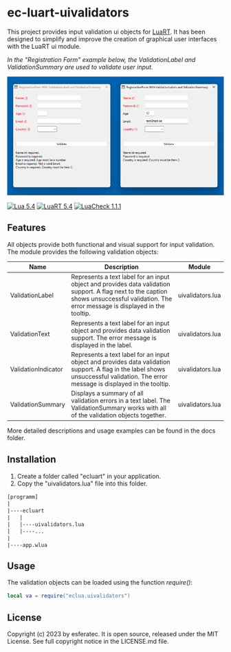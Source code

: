 # ec-luart-uivalidators

This project provides input validation ui objects for [LuaRT](https://www.luart.org/).
It has been designed to simplify and improve the creation of graphical user interfaces with the LuaRT ui module.

*In the "Registration Form" example below, the ValidationLabel and ValidationSummary are used to validate user input.*

![Screenshot of the Regisatrtion Form](/readme.png)

[![Lua 5.4](https://badgen.net/badge/Lua/5.4/yellow)](https://github.com/lua/lua)
[![LuaRT 5.4](https://badgen.net/badge/LuaRT/1.4.0/blue)](https://github.com/samyeyo/LuaRT)
[![LuaCheck 1.1.1](https://badgen.net/badge/LuaCheck/1.1.1/green)](https://github.com/lunarmodules/luacheck)

## Features

All objects provide both functional and visual support for input validation.
The module provides the following validation objects:

| Name | Description | Module |
| --- | --- | --- |
| ValidationLabel | Represents a text label for an input object and provides data validation support. A flag next to the caption shows unsuccessful validation. The error message is displayed in the tooltip. | uivalidators.lua
| ValidationText | Represents a text label for an input object and provides data validation support. The error message is displayed in the label. | uivalidators.lua
| ValidationIndicator | Represents a text label for an input object and provides data validation support. A flag in the label shows unsuccessful validation. The error message is displayed in the tooltip. | uivalidators.lua
| ValidationSummary | Displays a summary of all validation errors in a text label. The ValidationSummary works with all of the validation objects together. | uivalidators.lua

More detailed descriptions and usage examples can be found in the docs folder.

## Installation

1. Create a folder called "ecluart" in your application.
2. Copy the "uivalidators.lua" file into this folder.

```text
[programm]
|
|----ecluart
|   |
|   |----uivalidators.lua
|   |----...
|
|----app.wlua
```

## Usage

The validation objects can be loaded using the function *require()*:

```lua
local va = require("eclua.uivalidators") 
```

## License

Copyright (c) 2023 by esferatec.
It is open source, released under the MIT License.
See full copyright notice in the LICENSE.md file.
